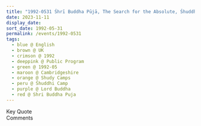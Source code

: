 ```yaml
---
title: "1992-0531 Śhrī Buddha Pūjā, The Search for the Absolute, Śhuddhi Camp (now The Hall, Shudy Camps Park), Shudy Camps, Cambridgeshire, UK"
date: 2023-11-11
display_date: 
sort_date: 1992-05-31
permalink: /events/1992-0531
tags:
  - blue @ English
  - brown @ UK
  - crimson @ 1992
  - deeppink @ Public Program
  - green @ 1992-05
  - maroon @ Cambridgeshire
  - orange @ Shudy Camps
  - peru @ Śhuddhi Camp
  - purple @ Lord Buddha
  - red @ Shri Buddha Puja
---
```


<wave-list>
  <list-title color="green" width="75">Key Quote</list-title>
  <list-item color="BlanchedAlmond"  width="200"></list-item>
  <list-item color="Lavender"></list-item>
  <list-item color="BlanchedAlmond"></list-item>
</wave-list>

<br>

<wave-list>
  <list-title color="green" width="75">Comments</list-title>
  <list-item color="BlanchedAlmond"  width="200"></list-item>
  <list-item color="Lavender"></list-item>
  <list-item color="BlanchedAlmond"></list-item>
</wave-list>